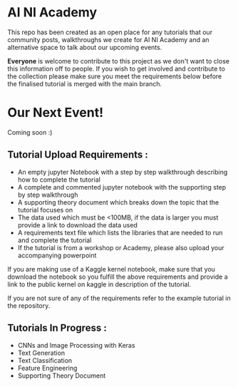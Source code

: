 # AI NI Academy
This repo has been created as an open place for any tutorials that our community posts, walkthroughs we create for AI NI Academy and an alternative space to talk about our upcoming events. 

**Everyone** is welcome to contribute to this project as we don't want to close this information off to people. If you wish to get involved and contribute to the collection please make sure you meet the requirements below before the finalised tutorial is merged with the main branch. 

# Our Next Event!

Coming soon :)

## Tutorial Upload Requirements :
- An empty jupyter Notebook with a step by step walkthrough describing how to complete the tutorial
- A complete and commented jupyter notebook with the supporting step by step walkthrough
- A supporting theory document which breaks down the topic that the tutorial focuses on
- The data used which must be <100MB, if the data is larger you must provide a link to download the data used
- A requirements text file which lists the libraries that are needed to run and complete the tutorial 
- If the tutorial is from a workshop or Academy, please also upload your accompanying powerpoint

If you are making use of a Kaggle kernel notebook, make sure that you download the notebook so you fulfill the above requirements and provide a link to the public kernel on kaggle in description of the tutorial. 

If you are not sure of any of the requirements refer to the example tutorial in the repository. 

## Tutorials In Progress : 
- CNNs and Image Processing with Keras
- Text Generation
- Text Classification
- Feature Engineering
- Supporting Theory Document
